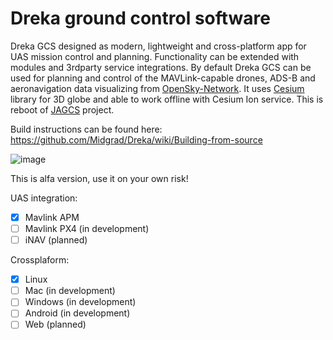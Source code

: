 # Dreka ground control software

Dreka GCS designed as modern, lightweight and cross-platform app for UAS mission control and planning. Functionality can be extended with modules and 3rdparty service integrations. By default Dreka GCS can be used for planning and control of the MAVLink-capable drones, ADS-B and aeronavigation data visualizing from [OpenSky-Network](https://opensky-network.org/). It uses [Cesium](https://github.com/CesiumGS/cesium) library for  3D globe and able to work offline with Cesium Ion service. This is reboot of [JAGCS](https://github.com/MishkaRogachev/JAGCS) project.

Build instructions can be found here: https://github.com/Midgrad/Dreka/wiki/Building-from-source

![image](https://user-images.githubusercontent.com/2522130/153391118-63202185-a748-4225-8339-7ae5008513bd.png)

This is alfa version, use it on your own risk!

UAS integration:
 - [x] Mavlink APM 
 - [ ] Mavlink PX4 (in development)
 - [ ] iNAV (planned)

Crossplaform:
- [x] Linux
- [ ] Mac (in development)
- [ ] Windows (in development)
- [ ] Android  (in development)
- [ ] Web (planned)
